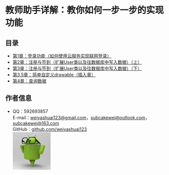 # 教师助手详解：教你如何一步一步的实现功能
## 目录
* [第1章：登录功能（如何使用云服务实现联网登录）](https://github.com/weiyashuai123/TeacherAssiatant-detailed/blob/master/md/Chapter1.md)
* [第2章：注册与签到（扩展User类以及往数据库中写入数据）（上）](https://github.com/weiyashuai123/TeacherAssiatant-detailed/blob/master/md/Chapter2.md)
* [第3章：注册与签到（扩展User类以及往数据库中写入数据）（下）](https://github.com/weiyashuai123/TeacherAssiatant-detailed/blob/master/md/Chapter3.md)
* [第3.5章：简单自定义drawable（插入章）](https://github.com/weiyashuai123/TeacherAssiatant-detailed/blob/master/md/Chapter3.5.md)
* [第4章：查询数据](https://github.com/weiyashuai123/TeacherAssiatant-detailed/blob/master/md/Chapter4.md)
## 作者信息
* QQ：592693857</br>
 E-mail：weiyashuai123@gmail.com，subcakewei@outlook.com，subcakewei@163.com</br>
 GitHub：[github.com/weiyashuai123](https://github.com/weiyashuai123)</br>
 ![](https://github.com/weiyashuai123/Code-specification/blob/master/icon120.png)
